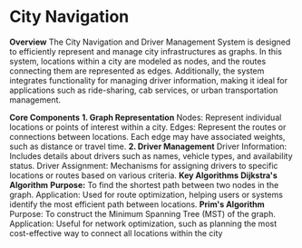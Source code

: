 # City Navigation

**Overview**
The City Navigation and Driver Management System is designed to efficiently represent and manage city infrastructures as graphs. In this system, locations within a city are modeled as nodes, and the routes connecting them are represented as edges. Additionally, the system integrates functionality for managing driver information, making it ideal for applications such as ride-sharing, cab services, or urban transportation management.

**Core Components**
**1. Graph Representation**
Nodes: Represent individual locations or points of interest within a city.
Edges: Represent the routes or connections between locations. Each edge may have associated weights, such as distance or travel time.
**2. Driver Management**
Driver Information: Includes details about drivers such as names, vehicle types, and availability status.
Driver Assignment: Mechanisms for assigning drivers to specific locations or routes based on various criteria.
**Key Algorithms**
**Dijkstra's Algorithm**
**Purpose:** To find the shortest path between two nodes in the graph.
Application: Used for route optimization, helping users or systems identify the most efficient path between locations.
**Prim's Algorithm**
Purpose: To construct the Minimum Spanning Tree (MST) of the graph.
Application: Useful for network optimization, such as planning the most cost-effective way to connect all locations within the city
